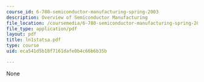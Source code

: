 ```yaml
---
course_id: 6-780-semiconductor-manufacturing-spring-2003
description: Overview of Semiconductor Manufacturing
file_location: /coursemedia/6-780-semiconductor-manufacturing-spring-2003/eca541d5b18f7161dafe0b4c66b6b35b_ln1statsa.pdf
file_type: application/pdf
layout: pdf
title: ln1statsa.pdf
type: course
uid: eca541d5b18f7161dafe0b4c66b6b35b

---
```

None